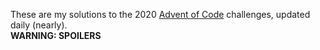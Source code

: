 These are my solutions to the 2020 [Advent of Code](https://adventofcode.com/) challenges, updated daily (nearly).  
**WARNING: SPOILERS**
